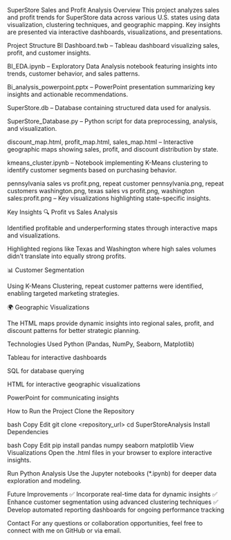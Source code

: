 SuperStore Sales and Profit Analysis
Overview
This project analyzes sales and profit trends for SuperStore data across various U.S. states using data visualization, clustering techniques, and geographic mapping. Key insights are presented via interactive dashboards, visualizations, and presentations.

Project Structure
BI Dashboard.twb – Tableau dashboard visualizing sales, profit, and customer insights.

BI_EDA.ipynb – Exploratory Data Analysis notebook featuring insights into trends, customer behavior, and sales patterns.

Bi_analysis_powerpoint.pptx – PowerPoint presentation summarizing key insights and actionable recommendations.

SuperStore.db – Database containing structured data used for analysis.

SuperStore_Database.py – Python script for data preprocessing, analysis, and visualization.

discount_map.html, profit_map.html, sales_map.html – Interactive geographic maps showing sales, profit, and discount distribution by state.

kmeans_cluster.ipynb – Notebook implementing K-Means clustering to identify customer segments based on purchasing behavior.

pennsylvania sales vs profit.png, repeat customer pennsylvania.png, repeat customers washington.png, texas sales vs profit.png, washington sales:profit.png – Key visualizations highlighting state-specific insights.

Key Insights
🔍 Profit vs Sales Analysis

Identified profitable and underperforming states through interactive maps and visualizations.

Highlighted regions like Texas and Washington where high sales volumes didn’t translate into equally strong profits.

📊 Customer Segmentation

Using K-Means Clustering, repeat customer patterns were identified, enabling targeted marketing strategies.

🌍 Geographic Visualizations

The HTML maps provide dynamic insights into regional sales, profit, and discount patterns for better strategic planning.

Technologies Used
Python (Pandas, NumPy, Seaborn, Matplotlib)

Tableau for interactive dashboards

SQL for database querying

HTML for interactive geographic visualizations

PowerPoint for communicating insights

How to Run the Project
Clone the Repository

bash
Copy
Edit
git clone <repository_url>
cd SuperStoreAnalysis
Install Dependencies

bash
Copy
Edit
pip install pandas numpy seaborn matplotlib
View Visualizations
Open the .html files in your browser to explore interactive insights.

Run Python Analysis
Use the Jupyter notebooks (*.ipynb) for deeper data exploration and modeling.

Future Improvements
✅ Incorporate real-time data for dynamic insights
✅ Enhance customer segmentation using advanced clustering techniques
✅ Develop automated reporting dashboards for ongoing performance tracking

Contact
For any questions or collaboration opportunities, feel free to connect with me on GitHub or via email.
